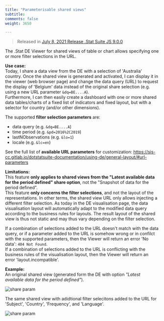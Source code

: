 ```yaml
---
title: "Parameterisable shared views"
subtitle:
comments: false
weight: 3650

---
```


> Released in [July 8, 2021 Release .Stat Suite JS 9.0.0](https://sis-cc.gitlab.io/dotstatsuite-documentation/changelog/#july-8-2021)

The .Stat DE Viewer for shared views of table or chart allows specifying one or more filter selections in the URL.

**Use case:**  
Today, I share a data view from the DE with a selection of 'Australia' country. Once the shared view is generated and activated, I can display it in the viewer (web browser page) and change the data query (URL) to request the display of 'Belgium' data instead of the original share selection (e.g. using a new URL parameter `&dq=BE....A`).  
Furthermore, I can then easily create a dashboard with one or more shared data tables/charts of a fixed list of indicators and fixed layout, but with a selector for country (and/or other dimensions).

The supported **filter selection parameters** are:
- data query (e.g. `&dq=BE....A`)
- time period (e.g. `&pd=2016%2C2019`)
- lastNObservations (e.g. `&lo=1`)
- locale (e.g. `&lc=en`)

See the full list of **available URL parameters** for customization: https://sis-cc.gitlab.io/dotstatsuite-documentation/using-de/general-layout/#url-parameters

**Limitations:**  
This feature **only applies to shared views from the "Latest available data for the period defined" share option**, not the "Snapshot of data for the period defined".  
This feature **only concerns the filter selections**, and not the layout of the representations. In other terms, the shared view URL only allows injecting a different filter selection. As today in the DE visualisation page, the data visualisation layout will automatically adapt to the modified data query according to the business rules for layouts. The result layout of the shared view is thus not static and may thus vary depending on the filter selection.

If a combination of selections added to the URL doesn't match with the data query, or if a parameter added to the URL is somehow wrong or in confilct with the supported parameters, then the Viewer will return an error 'No data': `404 Not Found`.  
If a combination of selections added to the URL is conflicting with the business rules of the visualisation layout, then the Viewer will return an error 'layout.incompatible'.


**Example:**  
An original shared view (generated form the DE with option *"Latest available data for the period defined"*).

![share param](/dotstatsuite-documentation/images/de-share-param1.png)

The same shared view with adidtional filter selecitons added to the URL for 'Subject', 'Country', 'Frequency', and 'Language'.

![share param](/dotstatsuite-documentation/images/de-share-param2.png)

